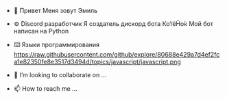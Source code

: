 - 👋 Привет
Меня зовут Эмиль

- ⚙️ Discord разработчик
Я создатель дискорд бота Ко́тёĤо́к
Мой бот написан на Python

- ⌨️ Языки программирования
https://raw.githubusercontent.com/github/explore/80688e429a7d4ef2fca1e82350fe8e3517d3494d/topics/javascript/javascript.png

- 💞️ I’m looking to collaborate on ...
- 📫 How to reach me ...

